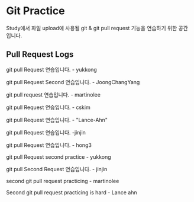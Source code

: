 # Git Practice

Study에서 파일 upload에 사용될 git & git pull request 기능을 연습하기 위한 공간입니다.

## Pull Request Logs
git pull Request 연습입니다. - yukkong

git pull Request Second 연습입니다. - JoongChangYang

git pull request 연습입니다. - martinolee

git pull Request 연습입니다. - cskim

git pull Request 연습입니다. - "Lance-Ahn"

git pull Request 연습입니다. -jinjin

git pull Request 연습입니다. - hong3

git pull Request second practice - yukkong 

git pull Second Request 연습입니다. - jinjin

second git pull request practicing - martinolee

Second git pull request practicing is hard  - Lance ahn  


